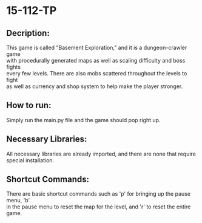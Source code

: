 # 15-112-TP

## Decription: 
This game is called "Basement Exploration," and it is a dungeon-crawler game \
with procedurally generated maps as well as scaling difficulty and boss fights \
every few levels. There are also mobs scattered throughout the levels to fight \
as well as currency and shop system to help make the player stronger.

## How to run:
Simply run the main.py file and the game should pop right up.

## Necessary Libraries:
All necessary libraries are already imported, and there are none that require \
special installation.

## Shortcut Commands:
There are basic shortcut commands such as 'p' for bringing up the pause menu, 'b' \
in the pause menu to reset the map for the level, and 'r' to reset the entire game.
